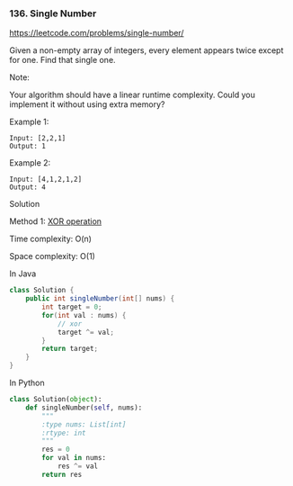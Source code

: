### 136. Single Number

https://leetcode.com/problems/single-number/

Given a non-empty array of integers, every element appears twice except for one. Find that single one.

Note:

Your algorithm should have a linear runtime complexity. Could you implement it without using extra memory?

Example 1:
```
Input: [2,2,1]
Output: 1
```
Example 2:
```
Input: [4,1,2,1,2]
Output: 4
```

Solution

Method 1: [XOR operation](https://www.baeldung.com/java-xor-operator)

Time complexity: O(n)

Space complexity: O(1)

In Java
```java
class Solution {
    public int singleNumber(int[] nums) {
        int target = 0;
        for(int val : nums) {
            // xor
            target ^= val;
        }
        return target;
    }
}
```

In Python
```python
class Solution(object):
    def singleNumber(self, nums):
        """
        :type nums: List[int]
        :rtype: int
        """
        res = 0
        for val in nums:
            res ^= val
        return res
```